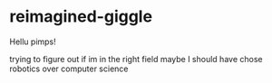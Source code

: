 # reimagined-giggle

Hellu pimps!

trying to figure out if im in the right field
maybe I should have chose robotics over computer science 


